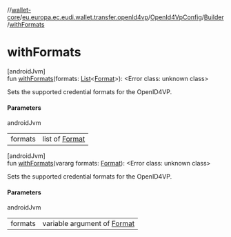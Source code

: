 //[wallet-core](../../../../index.md)/[eu.europa.ec.eudi.wallet.transfer.openId4vp](../../index.md)/[OpenId4VpConfig](../index.md)/[Builder](index.md)/[withFormats](with-formats.md)

# withFormats

[androidJvm]\
fun [withFormats](with-formats.md)(formats: [List](https://kotlinlang.org/api/latest/jvm/stdlib/kotlin-stdlib/kotlin.collections/-list/index.html)&lt;[Format](../../-format/index.md)&gt;): &lt;Error class: unknown class&gt;

Sets the supported credential formats for the OpenID4VP.

#### Parameters

androidJvm

| | |
|---|---|
| formats | list of [Format](../../-format/index.md) |

[androidJvm]\
fun [withFormats](with-formats.md)(vararg formats: [Format](../../-format/index.md)): &lt;Error class: unknown class&gt;

Sets the supported credential formats for the OpenID4VP.

#### Parameters

androidJvm

| | |
|---|---|
| formats | variable argument of [Format](../../-format/index.md) |
